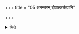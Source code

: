 +++
title = "05 अनन्तरन् दोषात्कर्तव्यानि"

+++

<details><summary>थिते</summary>

5. They are to be performed after a defect has occurred.
</details>

